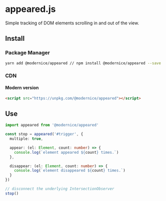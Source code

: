 # appeared.js

Simple tracking of DOM elements scrolling in and out of the view.

## Install

### Package Manager

```sh
yarn add @modernice/appeared // npm install @modernice/appeared --save
```

### CDN

#### Modern version
```html
<script src="https://unpkg.com/@modernice/appeared"></script>
```

## Use

```ts
import appeared from '@modernice/appeared'

const stop = appeared('#trigger', {
  multiple: true,

  appear: (el: Element, count: number) => {
    console.log(`element appeared ${count} times.`)
  },

  disappear: (el: Element, count: number) => {
    console.log(`element disappeared ${count} times.`)
  }
})

// disconnect the underlying IntersectionObserver
stop()
```
